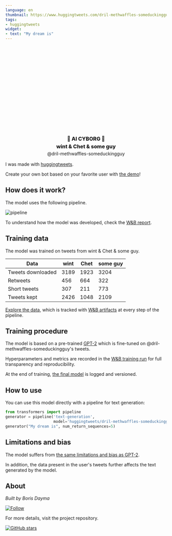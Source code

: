 ```yaml
---
language: en
thumbnail: https://www.huggingtweets.com/dril-methwaffles-someduckingguy/1628072312957/predictions.png
tags:
- huggingtweets
widget:
- text: "My dream is"
---
```


<div class="inline-flex flex-col" style="line-height: 1.5;">
    <div class="flex">
        <div
			style="display:inherit; margin-left: 4px; margin-right: 4px; width: 92px; height:92px; border-radius: 50%; background-size: cover; background-image: url(&#39;https://pbs.twimg.com/profile_images/847818629840228354/VXyQHfn0_400x400.jpg&#39;)">
        </div>
        <div
            style="display:inherit; margin-left: 4px; margin-right: 4px; width: 92px; height:92px; border-radius: 50%; background-size: cover; background-image: url(&#39;https://pbs.twimg.com/profile_images/1410800729590308868/UYAyBj1Y_400x400.jpg&#39;)">
        </div>
        <div
            style="display:inherit; margin-left: 4px; margin-right: 4px; width: 92px; height:92px; border-radius: 50%; background-size: cover; background-image: url(&#39;https://pbs.twimg.com/profile_images/1390534849132367872/a6Z-X0Qh_400x400.jpg&#39;)">
        </div>
    </div>
    <div style="text-align: center; margin-top: 3px; font-size: 16px; font-weight: 800">🤖 AI CYBORG 🤖</div>
    <div style="text-align: center; font-size: 16px; font-weight: 800">wint & Chet & some guy</div>
    <div style="text-align: center; font-size: 14px;">@dril-methwaffles-someduckingguy</div>
</div>

I was made with [huggingtweets](https://github.com/borisdayma/huggingtweets).

Create your own bot based on your favorite user with [the demo](https://colab.research.google.com/github/borisdayma/huggingtweets/blob/master/huggingtweets-demo.ipynb)!

## How does it work?

The model uses the following pipeline.

![pipeline](https://github.com/borisdayma/huggingtweets/blob/master/img/pipeline.png?raw=true)

To understand how the model was developed, check the [W&B report](https://wandb.ai/wandb/huggingtweets/reports/HuggingTweets-Train-a-Model-to-Generate-Tweets--VmlldzoxMTY5MjI).

## Training data

The model was trained on tweets from wint & Chet & some guy.

| Data | wint | Chet | some guy |
| --- | --- | --- | --- |
| Tweets downloaded | 3189 | 1923 | 3204 |
| Retweets | 456 | 664 | 322 |
| Short tweets | 307 | 211 | 773 |
| Tweets kept | 2426 | 1048 | 2109 |

[Explore the data](https://wandb.ai/wandb/huggingtweets/runs/19e11sp9/artifacts), which is tracked with [W&B artifacts](https://docs.wandb.com/artifacts) at every step of the pipeline.

## Training procedure

The model is based on a pre-trained [GPT-2](https://huggingface.co/gpt2) which is fine-tuned on @dril-methwaffles-someduckingguy's tweets.

Hyperparameters and metrics are recorded in the [W&B training run](https://wandb.ai/wandb/huggingtweets/runs/ky2s7f8x) for full transparency and reproducibility.

At the end of training, [the final model](https://wandb.ai/wandb/huggingtweets/runs/ky2s7f8x/artifacts) is logged and versioned.

## How to use

You can use this model directly with a pipeline for text generation:

```python
from transformers import pipeline
generator = pipeline('text-generation',
                     model='huggingtweets/dril-methwaffles-someduckingguy')
generator("My dream is", num_return_sequences=5)
```

## Limitations and bias

The model suffers from [the same limitations and bias as GPT-2](https://huggingface.co/gpt2#limitations-and-bias).

In addition, the data present in the user's tweets further affects the text generated by the model.

## About

*Built by Boris Dayma*

[![Follow](https://img.shields.io/twitter/follow/borisdayma?style=social)](https://twitter.com/intent/follow?screen_name=borisdayma)

For more details, visit the project repository.

[![GitHub stars](https://img.shields.io/github/stars/borisdayma/huggingtweets?style=social)](https://github.com/borisdayma/huggingtweets)
